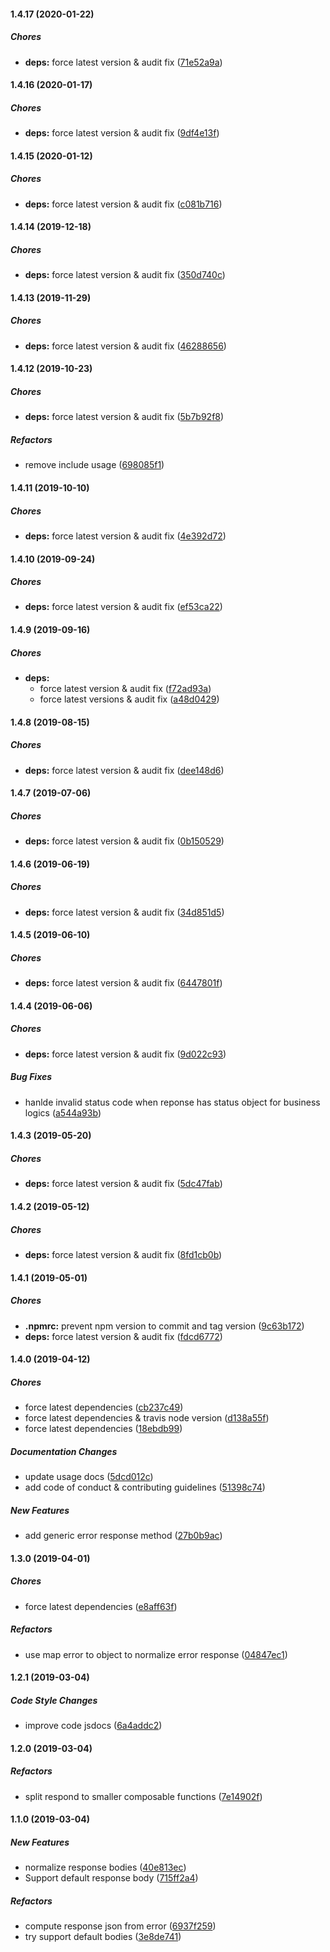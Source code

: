 #### 1.4.17 (2020-01-22)

##### Chores

* **deps:**  force latest version & audit fix ([71e52a9a](https://github.com/lykmapipo/express-respond/commit/71e52a9a5aafab35dd844337096784ed5fd15279))

#### 1.4.16 (2020-01-17)

##### Chores

* **deps:**  force latest version & audit fix ([9df4e13f](https://github.com/lykmapipo/express-respond/commit/9df4e13f0d8da3ae9399eec4fa7f2571919fb8c4))

#### 1.4.15 (2020-01-12)

##### Chores

* **deps:**  force latest version & audit fix ([c081b716](https://github.com/lykmapipo/express-respond/commit/c081b716eb2f1c33c76df664ee0885f032b83144))

#### 1.4.14 (2019-12-18)

##### Chores

* **deps:**  force latest version & audit fix ([350d740c](https://github.com/lykmapipo/express-respond/commit/350d740cf8437bfbf85c6b0751b3779ee7df2c6e))

#### 1.4.13 (2019-11-29)

##### Chores

* **deps:**  force latest version & audit fix ([46288656](https://github.com/lykmapipo/express-respond/commit/46288656c6bb54c36f9d4b4b34578d8244307955))

#### 1.4.12 (2019-10-23)

##### Chores

* **deps:**  force latest version & audit fix ([5b7b92f8](https://github.com/lykmapipo/express-respond/commit/5b7b92f8ac60dff8e78be17838a6fffc79c3df75))

##### Refactors

*  remove include usage ([698085f1](https://github.com/lykmapipo/express-respond/commit/698085f17c739a8f17a635bfb77a8f6b204640d5))

#### 1.4.11 (2019-10-10)

##### Chores

* **deps:**  force latest version & audit fix ([4e392d72](https://github.com/lykmapipo/express-respond/commit/4e392d72ee11d6f00bf50a46b24eed9153f6876b))

#### 1.4.10 (2019-09-24)

##### Chores

* **deps:**  force latest version & audit fix ([ef53ca22](https://github.com/lykmapipo/express-respond/commit/ef53ca22df62dfab1fa60066a4f4053d530c0ed2))

#### 1.4.9 (2019-09-16)

##### Chores

* **deps:**
  *  force latest version & audit fix ([f72ad93a](https://github.com/lykmapipo/express-respond/commit/f72ad93a914c5398746b123ae82dc52bd93e52b2))
  *  force latest versions & audit fix ([a48d0429](https://github.com/lykmapipo/express-respond/commit/a48d0429b97cb65152d1f4dc84e4c431201f6f43))

#### 1.4.8 (2019-08-15)

##### Chores

* **deps:**  force latest version & audit fix ([dee148d6](https://github.com/lykmapipo/express-respond/commit/dee148d640968e1f4a80d1fc82117ce8581d3905))

#### 1.4.7 (2019-07-06)

##### Chores

* **deps:**  force latest version & audit fix ([0b150529](https://github.com/lykmapipo/express-respond/commit/0b15052986a960affbbbb8ddcd969d8c51b1d77f))

#### 1.4.6 (2019-06-19)

##### Chores

* **deps:**  force latest version & audit fix ([34d851d5](https://github.com/lykmapipo/express-respond/commit/34d851d56e3913df6ec0001c0f28dced80ca9074))

#### 1.4.5 (2019-06-10)

##### Chores

* **deps:**  force latest version & audit fix ([6447801f](https://github.com/lykmapipo/express-respond/commit/6447801f6cac389a656b2a50f2d738f234b8b81b))

#### 1.4.4 (2019-06-06)

##### Chores

* **deps:**  force latest version & audit fix ([9d022c93](https://github.com/lykmapipo/express-respond/commit/9d022c939f6974f382e1e92b39ce09aacfc69ffa))

##### Bug Fixes

*  hanlde invalid status code when reponse has status object for business logics ([a544a93b](https://github.com/lykmapipo/express-respond/commit/a544a93b30d57edaecf3bc17bc449f3739e99fa4))

#### 1.4.3 (2019-05-20)

##### Chores

* **deps:**  force latest version & audit fix ([5dc47fab](https://github.com/lykmapipo/express-respond/commit/5dc47faba22760c239b2abac0c54ede24e74eea0))

#### 1.4.2 (2019-05-12)

##### Chores

* **deps:**  force latest version & audit fix ([8fd1cb0b](https://github.com/lykmapipo/express-respond/commit/8fd1cb0b6293b0a055bf928fd53efab53affb051))

#### 1.4.1 (2019-05-01)

##### Chores

* **.npmrc:**  prevent npm version to commit and tag version ([9c63b172](https://github.com/lykmapipo/express-respond/commit/9c63b172ac5eaf62969da68964b8c8276f1dda87))
* **deps:**  force latest version & audit fix ([fdcd6772](https://github.com/lykmapipo/express-respond/commit/fdcd67725701869f0df2bdaf605f633eada0e94e))

#### 1.4.0 (2019-04-12)

##### Chores

*  force latest dependencies ([cb237c49](https://github.com/lykmapipo/express-respond/commit/cb237c49f6d0ed8e28ef0e3f29785f738d3ebf76))
*  force latest dependencies & travis node version ([d138a55f](https://github.com/lykmapipo/express-respond/commit/d138a55fa2c2a9b55ff5b54a96a4d91c71dcedfc))
*  force latest dependencies ([18ebdb99](https://github.com/lykmapipo/express-respond/commit/18ebdb997d831515ffb14a5d2605482c61b64722))

##### Documentation Changes

*  update usage docs ([5dcd012c](https://github.com/lykmapipo/express-respond/commit/5dcd012c0cb9db91734b9cd227685bc26380b152))
*  add code of conduct & contributing guidelines ([51398c74](https://github.com/lykmapipo/express-respond/commit/51398c746f1e24ceeb024a4fa92ae40fcd9dd457))

##### New Features

*  add generic error response method ([27b0b9ac](https://github.com/lykmapipo/express-respond/commit/27b0b9aca13992b16e7d9f0d4afdc546636e7d8d))

#### 1.3.0 (2019-04-01)

##### Chores

*  force latest dependencies ([e8aff63f](https://github.com/lykmapipo/express-respond/commit/e8aff63ff3cc6b32f494f72539c65f1de0954120))

##### Refactors

*  use map error to object to normalize error response ([04847ec1](https://github.com/lykmapipo/express-respond/commit/04847ec17ced186fd193b36e9a6783e793d5207a))

#### 1.2.1 (2019-03-04)

##### Code Style Changes

*  improve code jsdocs ([6a4addc2](https://github.com/lykmapipo/express-respond/commit/6a4addc20b91513802f170a45be64b2d496ca868))

#### 1.2.0 (2019-03-04)

##### Refactors

*  split respond to smaller composable functions ([7e14902f](https://github.com/lykmapipo/express-respond/commit/7e14902f906d0818de82ccfd5a9c688b89b99ff9))

#### 1.1.0 (2019-03-04)

##### New Features

*  normalize response bodies ([40e813ec](https://github.com/lykmapipo/express-respond/commit/40e813ec2fb2e32e44e79846edcbc8c97a17a7dd))
*  Support default response body ([715ff2a4](https://github.com/lykmapipo/express-respond/commit/715ff2a46318dbcab8d778bed2c8dd98bcd6a7bc))

##### Refactors

*  compute response json from error ([6937f259](https://github.com/lykmapipo/express-respond/commit/6937f2598e478ff6eb63a77de9ebdd0c2d3b773b))
*  try support default bodies ([3e8de741](https://github.com/lykmapipo/express-respond/commit/3e8de741a73b7a6f785b4984f96327f9603fb7ce))

